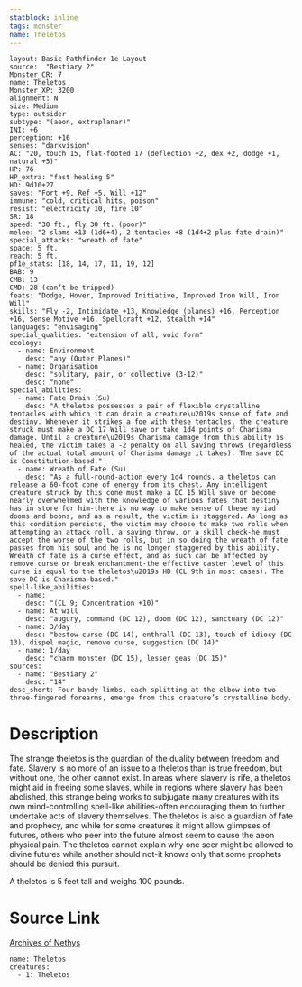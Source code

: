 ```yaml
---
statblock: inline
tags: monster
name: Theletos
---
```

```statblock
layout: Basic Pathfinder 1e Layout
source:  "Bestiary 2"
Monster_CR: 7
name: Theletos
Monster_XP: 3200
alignment: N
size: Medium
type: outsider
subtype: "(aeon, extraplanar)"
INI: +6
perception: +16
senses: "darkvision"
AC: "20, touch 15, flat-footed 17 (deflection +2, dex +2, dodge +1, natural +5)"
HP: 76
HP_extra: "fast healing 5"
HD: 9d10+27
saves: "Fort +9, Ref +5, Will +12"
immune: "cold, critical hits, poison"
resist: "electricity 10, fire 10"
SR: 18
speed: "30 ft., fly 30 ft. (poor)"
melee: "2 slams +13 (1d6+4), 2 tentacles +8 (1d4+2 plus fate drain)"
special_attacks: "wreath of fate"
space: 5 ft.
reach: 5 ft.
pf1e_stats: [18, 14, 17, 11, 19, 12]
BAB: 9
CMB: 13
CMD: 28 (can’t be tripped)
feats: "Dodge, Hover, Improved Initiative, Improved Iron Will, Iron Will"
skills: "Fly -2, Intimidate +13, Knowledge (planes) +16, Perception +16, Sense Motive +16, Spellcraft +12, Stealth +14"
languages: "envisaging"
special_qualities: "extension of all, void form"
ecology:
  - name: Environment
    desc: "any (Outer Planes)"
  - name: Organisation
    desc: "solitary, pair, or collective (3-12)"
    desc: "none"
special_abilities:
  - name: Fate Drain (Su)
    desc: "A theletos possesses a pair of flexible crystalline tentacles with which it can drain a creature\u2019s sense of fate and destiny. Whenever it strikes a foe with these tentacles, the creature struck must make a DC 17 Will save or take 1d4 points of Charisma damage. Until a creature\u2019s Charisma damage from this ability is healed, the victim takes a -2 penalty on all saving throws (regardless of the actual total amount of Charisma damage it takes). The save DC is Constitution-based."
  - name: Wreath of Fate (Su)
    desc: "As a full-round-action every 1d4 rounds, a theletos can release a 60-foot cone of energy from its chest. Any intelligent creature struck by this cone must make a DC 15 Will save or become nearly overwhelmed with the knowledge of various fates that destiny has in store for him-there is no way to make sense of these myriad dooms and boons, and as a result, the victim is staggered. As long as this condition persists, the victim may choose to make two rolls when attempting an attack roll, a saving throw, or a skill check-he must accept the worse of the two rolls, but in so doing the wreath of fate passes from his soul and he is no longer staggered by this ability. Wreath of fate is a curse effect, and as such can be affected by remove curse or break enchantment-the effective caster level of this curse is equal to the theletos\u2019s HD (CL 9th in most cases). The save DC is Charisma-based."
spell-like_abilities:
  - name:
    desc: "(CL 9; Concentration +10)"
  - name: At will
    desc: "augury, command (DC 12), doom (DC 12), sanctuary (DC 12)"
  - name: 3/day
    desc: "bestow curse (DC 14), enthrall (DC 13), touch of idiocy (DC 13), dispel magic, remove curse, suggestion (DC 14)"
  - name: 1/day
    desc: "charm monster (DC 15), lesser geas (DC 15)"
sources:
  - name: "Bestiary 2"
    desc: "14"
desc_short: Four bandy limbs, each splitting at the elbow into two three-fingered forearms, emerge from this creature’s crystalline body. 
```
# Description
The strange theletos is the guardian of the duality between freedom and fate. Slavery is no more of an issue to a theletos than is true freedom, but without one, the other cannot exist. In areas where slavery is rife, a theletos might aid in freeing some slaves, while in regions where slavery has been abolished, this strange being works to subjugate many creatures with its own mind-controlling spell-like abilities-often encouraging them to further undertake acts of slavery themselves. The theletos is also a guardian of fate and prophecy, and while for some creatures it might allow glimpses of futures, others who peer into the future almost seem to cause the aeon physical pain. The theletos cannot explain why one seer might be allowed to divine futures while another should not-it knows only that some prophets should be denied this pursuit. 

A theletos is 5 feet tall and weighs 100 pounds.
# Source Link
[Archives of Nethys](https://aonprd.com/MonsterDisplay.aspx?ItemName=Theletos)
```encounter-table
name: Theletos
creatures:
  - 1: Theletos
```
